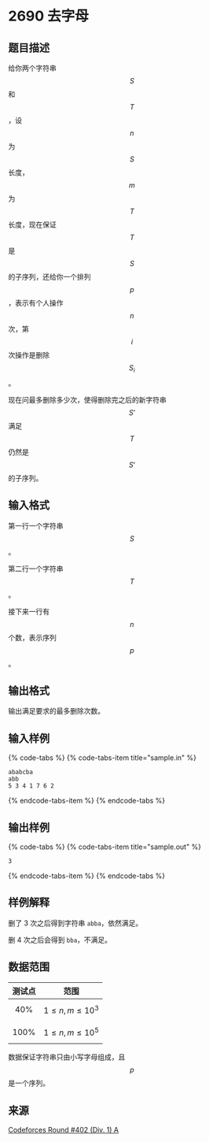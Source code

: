# 2690 去字母

## 题目描述

给你两个字符串 $$S$$ 和 $$T$$，设 $$n$$ 为 $$S$$ 长度，$$m$$ 为 $$T$$ 长度，现在保证 $$T$$ 是 $$S$$ 的子序列，还给你一个排列 $$p$$，表示有个人操作 $$n$$ 次，第 $$i$$ 次操作是删除 $$S_i$$。

现在问最多删除多少次，使得删除完之后的新字符串 $$S’$$ 满足 $$T$$ 仍然是 $$S’$$ 的子序列。

## 输入格式

第一行一个字符串 $$S$$。

第二行一个字符串 $$T$$。

接下来一行有 $$n$$ 个数，表示序列 $$p$$。

## 输出格式

输出满足要求的最多删除次数。

## 输入样例

{% code-tabs %}
{% code-tabs-item title="sample.in" %}
```text
ababcba
abb
5 3 4 1 7 6 2
```
{% endcode-tabs-item %}
{% endcode-tabs %}

## 输出样例

{% code-tabs %}
{% code-tabs-item title="sample.out" %}
```text
3
```
{% endcode-tabs-item %}
{% endcode-tabs %}

## 样例解释

删了 3 次之后得到字符串 `abba`，依然满足。

删 4 次之后会得到 `bba`，不满足。

## 数据范围

| 测试点 | 范围 |
| :---: | :---: |
| 40% | $$1 \leq n, m \leq 10^3$$ |
| 100% | $$1 \leq n, m \leq 10^5$$ |

数据保证字符串只由小写字母组成，且 $$p$$ 是一个序列。

## 来源

[Codeforces Round \#402 \(Div. 1\) A](https://codeforces.com/contest/778/problem/A)

